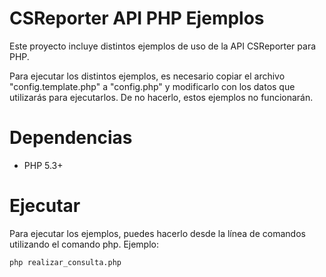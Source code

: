 # CSReporter API PHP Ejemplos

Este proyecto incluye distintos ejemplos de uso de la API CSReporter para PHP.

Para ejecutar los distintos ejemplos, es necesario copiar el archivo 
"config.template.php" a "config.php" y modificarlo con los datos que
utilizarás para ejecutarlos. De no hacerlo, estos ejemplos no funcionarán.

# Dependencias

* PHP 5.3+

# Ejecutar

Para ejecutar los ejemplos, puedes hacerlo desde la línea de comandos 
utilizando el comando php. Ejemplo:

    php realizar_consulta.php